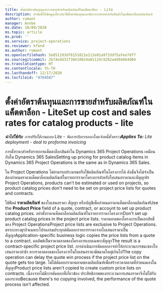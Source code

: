 ```yaml
---
title: ตั้งค่าอัตราต้นทุนและการขายสำหรับผลิตภัณฑ์ในแค็ตตาล็อก - Lite
description: หัวข้อนี้ให้ข้อมูลเกี่ยวกับวิธีตั้งค่าต้นทุนและอัตราการขายสำหรับสินค้าในแค็ตตาล็อกผลิตภัณฑ์
author: rumant
manager: Annbe
ms.date: 10/09/2020
ms.topic: article
ms.prod: ''
ms.service: project-operations
ms.reviewer: kfend
ms.author: rumant
ms.openlocfilehash: 5e851193df8151821e112e01a9f33df5afee7df7
ms.sourcegitcommit: 2b74edd31f38410024a01124c9202a4d94464d04
ms.translationtype: HT
ms.contentlocale: th-TH
ms.lasthandoff: 12/17/2020
ms.locfileid: "4764587"
---
```

# <a name="set-up-cost-and-sales-rates-for-catalog-products---lite"></a><span data-ttu-id="a21e3-103">ตั้งค่าอัตราต้นทุนและการขายสำหรับผลิตภัณฑ์ในแค็ตตาล็อก - Lite</span><span class="sxs-lookup"><span data-stu-id="a21e3-103">Set up cost and sales rates for catalog products - lite</span></span>

<span data-ttu-id="a21e3-104">_**นำไปใช้กับ:** การปรับใช้งานแบบ Lite - จัดการกับการออกใบแจ้งหนี้ชั่วคราว_</span><span class="sxs-lookup"><span data-stu-id="a21e3-104">_**Applies To:** Lite deployment - deal to proforma invoicing_</span></span>


<span data-ttu-id="a21e3-105">การตั้งราคาสำหรับรายการแค็ตตาล็อกสินค้าใน Dynamics 365 Project Operations เหมือนกับใน Dynamics 365 Sales</span><span class="sxs-lookup"><span data-stu-id="a21e3-105">Setting up pricing for product catalog items in Dynamics 365 Project Operations is the same as in Dynamics 365 Sales.</span></span>

<span data-ttu-id="a21e3-106">ใน Project Operations ไม่สามารถประมาณหรือใช้ผลิตภัณฑ์ในโครงการได้ ดังนั้นจึงไม่จำเป็นต้องกำหนดราคาแค็ตตาล็อกผลิตภัณฑ์ในรายการราคาโครงการสำหรับใบเสนอราคาและสัญญา</span><span class="sxs-lookup"><span data-stu-id="a21e3-106">In Project Operations, products can't be estimated or used on projects, so product catalog prices don't need to be set on project price lists for quotes and contracts.</span></span>

<span data-ttu-id="a21e3-107">ใช้ฟิลด์ **ราคาผลิตภัณฑ์** ของใบเสนอราคา สัญญา หรือบัญชีเพื่อกำหนดราคาแค็ตตาล็อกผลิตภัณฑ์</span><span class="sxs-lookup"><span data-stu-id="a21e3-107">Use the **Product Price** field of a quote, contract, or account to set up product catalog prices.</span></span> <span data-ttu-id="a21e3-108">อย่าตั้งราคาแค็ตตาล็อกผลิตภัณฑ์ในรายการราคาโครงการ</span><span class="sxs-lookup"><span data-stu-id="a21e3-108">Don't set up product catalog prices in the project price lists.</span></span> <span data-ttu-id="a21e3-109">ราคาตลาดของโครงการเป็นเอกสิทธิ์ของ Project Operations</span><span class="sxs-lookup"><span data-stu-id="a21e3-109">Project price lists are exclusive to Project Operations.</span></span> <span data-ttu-id="a21e3-110">ตรรกะทางธุรกิจเฉพาะโปรแกรมประยุกต์คัดลอกรายการราคาจากใบเสนอราคาเป็นสัญญา</span><span class="sxs-lookup"><span data-stu-id="a21e3-110">Application-specific business logic copies the price lists from a quote to a contract.</span></span> <span data-ttu-id="a21e3-111">ผลลัพธ์เป็นราคาตลาดของโครงการแบบเฉพาะสัญญา</span><span class="sxs-lookup"><span data-stu-id="a21e3-111">The result is a contract-specific project price list.</span></span> <span data-ttu-id="a21e3-112">การดำเนินการคัดลอกอาจทำให้กระบวนการชนะของใบเสนอราคาล่าช้า หากราคาตลาดของโครงการในใบเสนอราคามีขนาดใหญ่เกินไป</span><span class="sxs-lookup"><span data-stu-id="a21e3-112">The copy operation can delay the quote win process if the project price list on the quote gets too large.</span></span> <span data-ttu-id="a21e3-113">ไม่ได้คัดลอกราคาตลาดของผลิตภัณฑ์เพื่อสร้างราคาตลาดที่กำหนดเองในสัญญา</span><span class="sxs-lookup"><span data-stu-id="a21e3-113">Product price lists aren't copied to create custom price lists on contracts.</span></span> <span data-ttu-id="a21e3-114">เนื่องจากไม่มีการคัดลอกที่เกี่ยวข้อง ประสิทธิภาพของกระบวนการเสนอราคาจึงไม่ได้รับผลกระทบ</span><span class="sxs-lookup"><span data-stu-id="a21e3-114">Because there's no copying involved, the performance of the quote process isn't affected.</span></span>
